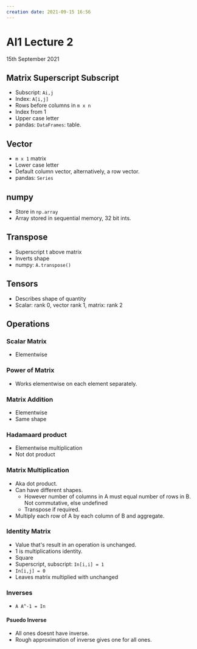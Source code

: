 ```yaml
---
creation date: 2021-09-15 16:56
---
```

#  AI1 Lecture 2
15th September 2021

## Matrix Superscript Subscript
- Subscript: `Ai,j`
- Index: `A[i,j]`
- Rows before columns in `m x n`
- Index from 1
- Upper case letter
- pandas: `DataFrames`: table.

## Vector
-  `m x 1` matrix
- Lower case letter
- Default column vector, alternatively, a row vector.
- pandas: `Series`

## numpy
- Store in `np.array`
- Array stored in sequential memory, 32 bit ints.

## Transpose
- Superscript t above matrix
- Inverts shape
- numpy: `A.transpose()`

## Tensors
- Describes shape of quantity
- Scalar: rank 0, vector rank 1, matrix: rank 2

## Operations
### Scalar Matrix
- Elementwise
### Power of Matrix
- Works elementwise on each element separately.
### Matrix Addition 
- Elementwise
- Same shape
### Hadamaard product
- Elementwise multiplication
- Not dot product
### Matrix Multiplication
- Aka dot product.
- Can have different shapes.
	- However number of columns in A must equal number of rows in B. Not commutative, else undefined
	- Transpose if required.
- Multiply each row of A by each column of B and aggregate.
### Identity Matrix
- Value that's result in an operation is unchanged.
- 1 is multiplications identity.
- Square
- Superscript, subscript: `In[i,i] = 1`
- `In[i,j] = 0`
- Leaves matrix multiplied with unchanged
### Inverses
- `A A^-1 = In`
#### Psuedo Inverse
- All ones doesnt have inverse.
- Rough approximation of inverse gives one for all ones.